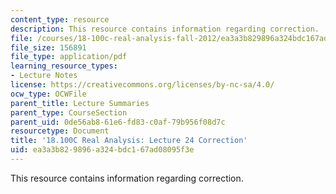 ```yaml
---
content_type: resource
description: This resource contains information regarding correction.
file: /courses/18-100c-real-analysis-fall-2012/ea3a3b829896a324bdc167ad08095f3e_MIT18_100CF12_l24four-cor.pdf
file_size: 156891
file_type: application/pdf
learning_resource_types:
- Lecture Notes
license: https://creativecommons.org/licenses/by-nc-sa/4.0/
ocw_type: OCWFile
parent_title: Lecture Summaries
parent_type: CourseSection
parent_uid: 0de56ab8-61e6-fd83-c0af-79b956f08d7c
resourcetype: Document
title: '18.100C Real Analysis: Lecture 24 Correction'
uid: ea3a3b82-9896-a324-bdc1-67ad08095f3e
---
```

This resource contains information regarding correction.